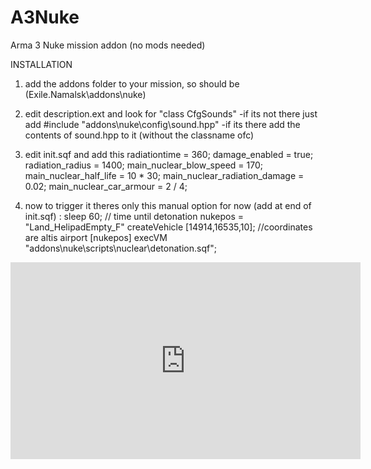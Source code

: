 # A3Nuke
Arma 3 Nuke mission addon (no mods needed)

INSTALLATION

1. add the addons folder to your mission, so should be (Exile.Namalsk\addons\nuke)

2. edit description.ext and look for "class CfgSounds" 
  -if its not there just add #include "addons\nuke\config\sound.hpp"
  -if its there add the contents of sound.hpp to it (without the classname ofc)

3. edit init.sqf and add this
radiationtime = 360;
damage_enabled = true;
radiation_radius = 1400;
main_nuclear_blow_speed = 170;
main_nuclear_half_life = 10 * 30;
main_nuclear_radiation_damage = 0.02;
main_nuclear_car_armour = 2 / 4;


4. now to trigger it theres only this manual option for now (add at end of init.sqf) :
sleep 60; // time until detonation
nukepos = "Land_HelipadEmpty_F" createVehicle [14914,16535,10]; //coordinates are altis airport
[nukepos] execVM "addons\nuke\scripts\nuclear\detonation.sqf";


<iframe width="560" height="315" src="https://www.youtube.com/embed/eZEn2WTFvhw" frameborder="0" allow="accelerometer; autoplay; encrypted-media; gyroscope; picture-in-picture" allowfullscreen></iframe>
